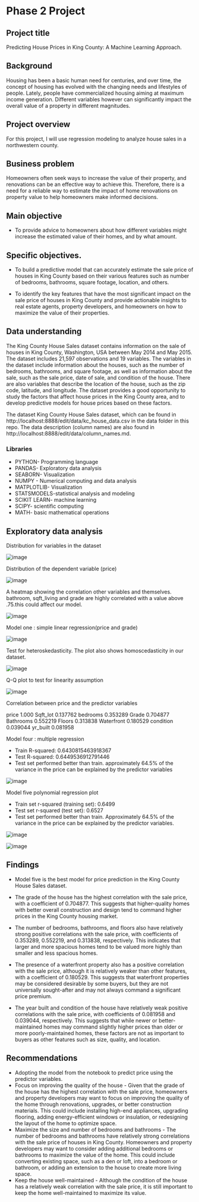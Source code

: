 # Phase 2 Project

## Project title
Predicting House Prices in King County: A Machine Learning Approach.

## Background
Housing has been a basic human need for centuries, and over time, the concept of housing has evolved with the changing needs and lifestyles of people. Lately, people have commercialized housing aiming at maximum income generation. Different variables however can significantly  impact the overall value of a property in different magnitudes.


##  Project overview
For this project, I will use regression modeling to analyze house sales in a northwestern county.

## Business problem
Homeowners often seek ways to increase the value of their property, and renovations can be an effective way to achieve this. Therefore, there is a need for a reliable way to estimate the impact of home renovations on property value to help homeowners make informed decisions.

## Main objective
* To provide advice to homeowners about how different variables might increase the estimated value of their homes, and by what amount.

## Specific objectives.
* To build a predictive model that can accurately estimate the sale price of houses in King County based on their various features such as number of bedrooms, bathrooms, square footage, location, and others.

* To identify the key features that have the most significant impact on the sale price of houses in King County and provide actionable insights to real estate agents, property developers, and homeowners on how to maximize the value of their properties.

## Data understanding
The King County House Sales dataset contains information on the sale of houses in King County, Washington, USA between May 2014 and May 2015. The dataset includes 21,597 observations and 19 variables. The variables in the dataset include information about the houses, such as the number of bedrooms, bathrooms, and square footage, as well as information about the sale, such as the sale price, date of sale, and condition of the house. There are also variables that describe the location of the house, such as the zip code, latitude, and longitude. The dataset provides a good opportunity to study the factors that affect house prices in the King County area, and to develop predictive models for house prices based on these factors.

The dataset King County House Sales dataset, which can be found in http://localhost:8888/edit/data/kc_house_data.csv in the data folder in this repo.
The data description (column names) are also found in http://localhost:8888/edit/data/column_names.md.

### Libraries
* PYTHON- Programming language
* PANDAS- Exploratory data analysis
* SEABORN- Visualization
* NUMPY - Numerical computing and data analysis
* MATPLOTLIB- Visualization
* STATSMODELS-statistical analysis and modeling
* SCIKIT LEARN- machine learning
* SCIPY- scientific computing
* MATH- basic mathematical operations


## Exploratory data analysis
Distribution for variables in the dataset


![image](https://user-images.githubusercontent.com/122217304/227741879-27e5440d-90cf-4c9e-8363-24437775d51b.png)

Distribution of the dependent variable (price)

![image](https://user-images.githubusercontent.com/122217304/227741924-3173a3ff-cf8d-40dc-a97f-a72d8d83e7e8.png)


A heatmap showing the correlation other variables and themselves. bathroom, sqft_living and grade are highly correlated with a value above .75.this could affect our model.


![image](https://user-images.githubusercontent.com/122217304/227741981-0608b87a-06f2-471d-9d96-058e7347c286.png)


Model one : simple linear regression(price and grade)

![image](https://user-images.githubusercontent.com/122217304/227742048-d43a65b3-5d19-455c-b881-8b668f07e62f.png)


Test for heteroskedasticity. The plot also shows homoscedasticity in our dataset.

![image](https://user-images.githubusercontent.com/122217304/227742086-b5a14285-1606-4f4e-85ea-bbd488c41b3b.png)

Q-Q plot to test for linearity assumption

![image](https://user-images.githubusercontent.com/122217304/227742151-b8be21d5-a3e3-4078-9850-1350a240a335.png)

Correlation between price and the predictor variables

price	     1.000
Sqft_lot	 0.137762
bedrooms	 0.353289
Grade	     0.704877
Bathrooms  0.552219
Floors	   0.313838
Waterfront 0.180529
condition	 0.039044
yr_built   0.081958


Model four : multiple regression

* Train R-squared: 0.6430815463918367 
* Test R-squared: 0.6449536912791446 
* Test set performed better than train. approximately 64.5% of the variance    in the price can be explained by the predictor variables

![image](https://user-images.githubusercontent.com/122217304/227742324-3af7f9b1-ed06-4ba8-b16a-6fc2a397b96e.png)

Model five polynomial regression plot	
* Train set r-squared (training set): 0.6499 	
* Test set r-squared (test set): 0.6527 	
* Test set performed better than train. Approximately 64.5% of the variance in the price can be explained by the predictor variables.

![image](https://user-images.githubusercontent.com/122217304/227742354-19307be0-dcbf-4a35-bb5e-22434a74f1d8.png)


![image](https://user-images.githubusercontent.com/122217304/227742366-a4eefebc-6855-41db-85dd-92dc904af792.png)



## Findings

* Model five is the best model for price prediction in the King County House Sales dataset.

* The grade of the house has the highest correlation with the sale price, with a coefficient of 0.704877. This suggests that higher-quality homes with better overall construction and design tend to command higher prices in the King County housing market.

* The number of bedrooms, bathrooms, and floors also have relatively strong positive correlations with the sale price, with coefficients of 0.353289, 0.552219, and 0.313838, respectively. This indicates that larger and more spacious homes tend to be valued more highly than smaller and less spacious homes.

* The presence of a waterfront property also has a positive correlation with the sale price, although it is relatively weaker than other features, with a coefficient of 0.180529. This suggests that waterfront properties may be considered desirable by some buyers, but they are not universally sought-after and may not always command a significant price premium.

* The year built and condition of the house have relatively weak positive correlations with the sale price, with coefficients of 0.081958 and 0.039044, respectively. This suggests that while newer or better-maintained homes may command slightly higher prices than older or more poorly-maintained homes, these factors are not as important to buyers as other features such as size, quality, and location.


## Recommendations
* Adopting the model from the notebook to predict price using the predictor variables.
* Focus on improving the quality of the house - Given that the grade of the house has the highest correlation with the sale price, homeowners and property developers may want to focus on improving the quality of the home through renovations, upgrades, or better construction materials. This could include installing high-end appliances, upgrading flooring, adding energy-efficient windows or insulation, or redesigning the layout of the home to optimize space.
* Maximize the size and number of bedrooms and bathrooms - The number of bedrooms and bathrooms have relatively strong correlations with the sale price of houses in King County. Homeowners and property developers may want to consider adding additional bedrooms or bathrooms to maximize the value of the home. This could include converting existing space, such as a den or loft, into a bedroom or bathroom, or adding an extension to the house to create more living space.
* Keep the house well-maintained - Although the condition of the house has a relatively weak correlation with the sale price, it is still important to keep the home well-maintained to maximize its value.







